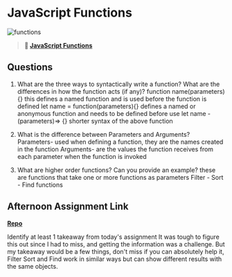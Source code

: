 # JavaScript Functions

![functions](https://bcw.blob.core.windows.net/public/img/function-anatomy.jpg)

> **📖 [JavaScript Functions](https://codeworksacademy.com/fs-student-guide/resources/wk2/02-Functions)**

## Questions

1. What are the three ways to syntactically write a function? What are the differences in how the function acts (if any)?
    function name(parameters){}             this defines a named function and is used before the function is defined 
    let name = function(parameters){}       defines a named or anonymous function and needs to be defined before use
    let name - (parameters)=> {}            shorter syntax of the above function

2. What is the difference between Parameters and Arguments?
    Parameters- used when defining a function, they are the names created in the function 
    Arguments-  are the values the function receives from each parameter when the function is invoked 

3. What are higher order functions? Can you provide an example?
    these are functions that take one or more functions as parameters
    Filter - Sort - Find functions


## Afternoon Assignment Link

**[Repo](https://github.com/KendallPowell/Warehouse)**

Identify at least 1 takeaway from today's assignment
 It was tough to figure this out since I had to miss, and getting the information was a challenge. But my takeaway would be a few things,
  don't miss if you can absolutely help it, Filter Sort and Find work in similar ways but can show different results with the same objects.